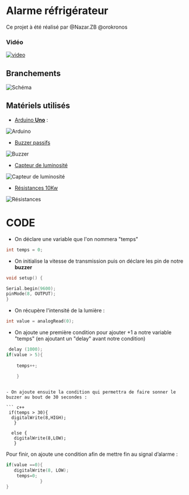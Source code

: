 # **Alarme réfrigérateur**

Ce projet à été réalisé par @Nazar.ZB @orokronos

### **Vidéo** 

[![video](https://img.youtube.com/vi/egfw8r3Ng3o/0.jpg)](https://www.youtube.com/watch?v=egfw8r3Ng3o)

## **Branchements**

![Schéma](https://image.noelshack.com/fichiers/2019/05/2/1548766483-shema.png)





## **Matériels utilisés**

- [Arduino **Uno**](https://store.arduino.cc/arduino-uno-rev3) : 

![Arduino](https://store-cdn.arduino.cc/uni/catalog/product/cache/1/image/520x330/604a3538c15e081937dbfbd20aa60aad/a/0/a000066_featured_1_.jpg)

- [Buzzer passifs](https://www.amazon.fr/Cylewet-bornes-%C3%A9lectronique-%C3%A9lectromagn%C3%A9tique-imp%C3%A9dance/dp/B073XH1HCB/ref=sr_1_1?ie=UTF8&qid=1548766677&sr=8-1&keywords=buzzer+passif)

![Buzzer](https://images-na.ssl-images-amazon.com/images/I/51tFUdRMyZL._SL1100_.jpg)

- [Capteur de luminosité](https://www.amazon.fr/Photor%C3%A9sistance-Photoresistor-Capteur-lumi%C3%A8re-Arduino/dp/B00RQX3R6I/ref=sr_1_3?s=electronics&ie=UTF8&qid=1548767379&sr=1-3&keywords=Capteur+de+lumiere+photor%C3%A9sistance)

![Capteur de luminosité](https://images-na.ssl-images-amazon.com/images/I/41Yd6kjhiZL.jpg)

- [Résistances 10Kw](https://images-na.ssl-images-amazon.com/images/I/612J%2BlZiRrL._SL1100_.jpg)  

![Résistances](https://images-na.ssl-images-amazon.com/images/I/612J%2BlZiRrL._SL1100_.jpg)




# **CODE**

- On déclare une variable que l'on nommera "temps"  

``` c++
int temps = 0;
```

- On initialise la vitesse de transmission puis on déclare les pin de notre **buzzer**

``` c++
void setup() {

Serial.begin(9600);
pinMode(8, OUTPUT);
}
``` 
- On récupère l'intensité de la lumière : 

``` c++
int value = analogRead(0);
```
- On ajoute une première condition pour ajouter +1 a notre variable "temps" (en ajoutant un "delay" avant notre condition) 

``` c++
 delay (1000);   
if(value > 5){
    
    temps++;
    
    }
```
```

- On ajoute ensuite la condition qui permettra de faire sonner le buzzer au bout de 30 secondes :

``` c++
 if(temps > 30){ 
  digitalWrite(8,HIGH);
   }

  else {    
   digitalWrite(8,LOW);
   }
``` 
Pour finir, on ajoute une condition afin de mettre fin  au signal d’alarme :

``` c++
if(value ==0){  
   digitalWrite(8, LOW);
    temps=0;
             }
}

``` 
